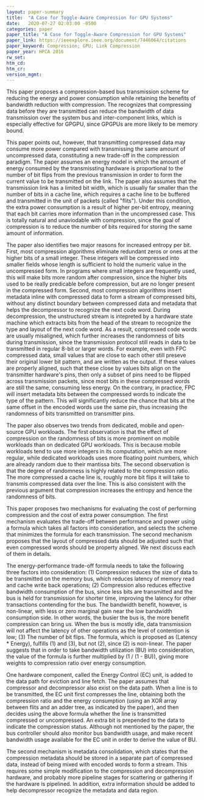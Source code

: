 ```yaml
---
layout: paper-summary
title:  "A Case for Toggle-Aware Compression for GPU Systems"
date:   2020-07-27 02:03:00 -0500
categories: paper
paper_title: "A Case for Toggle-Aware Compression for GPU Systems"
paper_link: https://ieeexplore.ieee.org/document/7446064/citations
paper_keyword: Compression; GPU; Link Compression
paper_year: HPCA 2016
rw_set:
htm_cd:
htm_cr:
version_mgmt:
---
```


This paper proposes a compression-based bus transmission scheme for reducing the energy and power consumption while 
retaining the benefits of bandwidth reduction with compression. The recognizes that compressing data before they are
transmitted can reduce the bandwidth of data transmission over the system bus and inter-component links, which is especially 
effective for GPGPU, since GPGPUs are more likely to be memory bound.

This paper points out, however, that transmitting compressed data may consume more power compared with transmissing the 
same amount of uncompressed data, constituting a new trade-off in the compression paradigm. The paper assumes an energy
model in which the amount of energy consumed by the transmissting hardware is proportional to the number of bit flips
from the previous transmission in order to form the current value to be transmitted on the link. The paper also assumes
that the transmission link has a limited bit width, which is usually far smaller than the number of bits in a cache line,
which requires a cache line to be buffered and transmitted in the unit of packets (called "flits"). Under this condition,
the extra power consumption is a result of higher per-bit entropy, meaning that each bit carries more information than 
in the uncompressed case. This is totally natural and unaviodable with compression, since the goal of compression is to 
reduce the number of bits required for storing the same amount of information. 

The paper also identifies two major reasons for increased entropy per bit. First, most compression algorithms eliminate 
redundant zeros or ones at the higher bits of a small integer. 
These integers will be compressed into smaller fields whose length is sufficient to hold the numeric value in the 
uncompressed form. In programs where small integers are frequently used, this will make bits more random after compression,
since the higher bits used to be really predicable before compression, but are no longer present in the compressed form.
Second, most compression algorithms insert metadata inline with compressed data to form a stream of compressed bits, without
any distinct boundary between compressed data and metadata that helps the decompressor to recognize the next code word. 
During decompression, the unstructured stream is intepreted by a hardware state machine which extracts bits from the head
of the stream to recognize the type and layout of the next code word.
As a result, compressed code words are usually misaligned, which further increases the randomness of bits during transmission,
since the transmission protocol still reads in data to be transmitted in regular 8-bit or larger words. 
For example, even with FPC compressed data, small values that are close to each other still preseve their original lower
bit pattern, and are written as the output. If these values are properly aligned, such that these close by values bits
align on the transmitter hardware's pins, then only a subset of pins need to be flipped across transmission packets, since most bits 
in these compressed words are still the same, consuming less energy.
On the contrary, in practice, FPC will insert metadata bits between the compressed words to indicate the type of the 
pattern. This will significantly reduce the chance that bits at the same offset in the encoded words use the same pin,
thus increasing the randomness of bits transmitted on transmitter pins.

The paper also observes two trends from dedicated, mobile and open-source GPU workloads. The first observation is that
the effect of compression on the randomness of bits is more prominent on mobile workloads than on dedicated GPU workloads.
This is because mobile workloads tend to use more integers in its computation, which are more regular, while dedicated 
workloads uses more floating point numbers, which are already random due to their mantissa bits.
The second observation is that the degree of randomness is highly related to the compression ratio. The more compressed
a cache line is, roughly more bit flips it will take to transmis compressed data over the line. This is also consistent 
with the previous argument that compression increases the entropy and hence the randomness of bits.

This paper proposes two mechanisms for evaluating the cost of performing compression and the cost of extra power 
consumption. The first mechanism evaluates the trade-off between performance and power using a formula which takes
all factors into consideration, and selects the scheme that minimizes the formula for each transmission.
The second mechanism proposes that the layout of compressed data should be adjusted such that even compressed words
should be property aligned. We next discuss each of them in details.

The energy-performance trade-off formula needs to take the following three factors into consideration: (1) Compression
reduces the size of data to be transmitted on the memory bus, which reduces latency of memory read and cache write back 
operations; (2) Compression also reduces effective bandwidth consumption of the bus, since less bits are transmitted
and the bus is held for transmission for shorter time, improving the latency for other transactions contending for the bus. 
The bandwidth benefit, however, is non-linear, with less or zero marginal gain near the low bandwidth consumption side. 
In other words, the busier the bus is, the more benefit compression can bring us. When the bus is mostly idle, data 
transmission will not affect the latency of other operations as the level of contention is low; (3) The number of bit 
flips. The formula, which is proposed as (Latency * Energy), fulfills (1) and (3), but not (2), since (2) is non-linear. 
The paper suggests that in order to take bandwidth utilization (BU) into consideration, the value of the formula
is further multiplied by (1 / (1 - BU)), giving more weights to compression ratio over energy consumption. 

One hardware component, called the Energy Control (EC) unit, is added to the data path for eviction and line fetch.
The paper assumes that compressor and decompressor also exist on the data path. When a line is to be transmitted, the
EC unit first compresses the line, obtaining both the compression ratio and the energy consumption (using an XOR
array between flits and an adder tree, as indicated by the paper), and then decides using the above formula
whether the line is transmitted compressed or uncompressed. An extra bit is prepended to the data to indicate the
compression status. Although not mentioned by the paper, the bus controller should also monitor bus bandwidth usage,
and make recent bandwidth usage available for the EC unit in order to derive the value of BU.

The second mechanism is metadata consolidation, which states that the compression metadata should be stored in a separate
part of compressed data, instead of being mixed with encoded words to form a stream. This requires some simple modification
to the compression and decompression hardware, and probably more pipeline stages for scattering or gathering if the 
hardware is pipelined. In addition, extra information should be added to help decompressor recognize the metadata and
data region.
